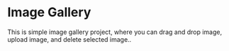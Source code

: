 # Image Gallery

This is simple image gallery project, where you can drag and drop image, upload image, and delete selected image..


